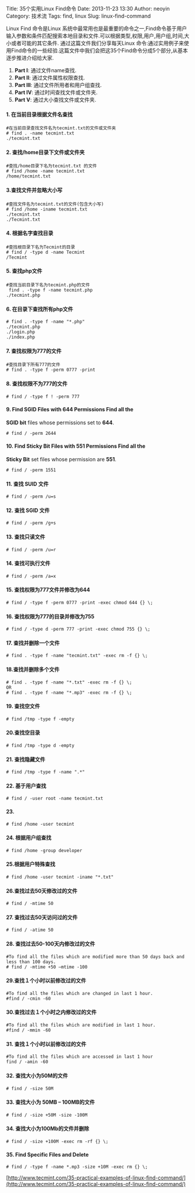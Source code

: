 Title: 35个实用Linux Find命令
Date: 2013-11-23 13:30
Author: neoyin
Category: 技术流
Tags: find, linux
Slug: linux-find-command

Linux Find 命令是Linux
系统中最常用也是最重要的命令之一,Find命令基于用户输入参数和条件匹配搜索本地目录和文件.可以根据类型,权限,用户,用户组,时间,大小或者可能的其它条件.
通过这篇文件我们分享每天Linux
命令:通过实用例子来使用Find命令的一些经验.这篇文件中我们会把这35个Find命令分成5个部分,从基本逐步推进介绍给大家.  
1. **Part I**: 通过文件name查找.  
2. **Part II**: 通过文件属性权限查找.  
3. **Part III**: 通过文件所用者和用户组查找.  
4. **Part IV**: 通过时间查找文件或文件夹.  
5. **Part V**: 通过大小查找文件或文件夹.

#### <!--more-->

#### 1. 在当前目录根据文件名查找

    #在当前目录查找文件名为tecmint.txt的文件或文件夹
    # find . -name tecmint.txt
    ./tecmint.txt

#### 2. 查找/home目录下文件或文件夹

    #查找/home目录下名为tecmint.txt 的文件
    # find /home -name tecmint.txt
    /home/tecmint.txt

#### 3.查找文件并忽略大小写

    #查找文件名为tecmint.txt的文件(包含大小写)
    # find /home -iname tecmint.txt
    ./tecmint.txt
    ./Tecmint.txt

#### 4. 根据名字查找目录

    #查找根目录下名为Tecmint的目录
    # find / -type d -name Tecmint
    /Tecmint

#### 5. 查找php文件

    #查找当前目录下名为tecmint.php的文件
     find . -type f -name tecmint.php
    ./tecmint.php

#### 6. 在目录下查找所有php文件

    # find . -type f -name "*.php"
    ./tecmint.php
    ./login.php
    ./index.php

#### 7. 查找权限为777的文件

    #查找目录下所有777的文件
    # find . -type f -perm 0777 -print

#### 8. 查找权限不为777的文件

    # find / -type f ! -perm 777

#### 9. Find SGID Files with 644 Permissions Find all the

**SGID bit** files whose permissions set to **644**.

    # find / -perm 2644

#### 10. Find Sticky Bit Files with 551 Permissions Find all the

**Sticky Bit** set files whose permission are **551**.

    # find / -perm 1551

#### 11. 查找 SUID 文件

    # find / -perm /u=s

#### 12. 查找 SGID 文件

    # find / -perm /g+s

#### 13. 查找只读文件

    # find / -perm /u=r

#### 14. 查找可执行文件

    # find / -perm /a=x

#### 15. 查找权限为777文件并修改为644

    # find / -type f -perm 0777 -print -exec chmod 644 {} \;

#### 16. 查找权限为777的目录并修改为755

    # find / -type d -perm 777 -print -exec chmod 755 {} \;

#### 17. 查找并删除一个文件

    # find . -type f -name "tecmint.txt" -exec rm -f {} \;

#### 18.查找并删除多个文件

    # find . -type f -name "*.txt" -exec rm -f {} \;
    OR
    # find . -type f -name "*.mp3" -exec rm -f {} \;

#### 19. 查找空文件

    # find /tmp -type f -empty

#### 20.查找空目录

    # find /tmp -type d -empty

#### 21. 查找隐藏文件

    # find /tmp -type f -name ".*" 

#### 22. 基于用户查找

    # find / -user root -name tecmint.txt

#### 23.

    # find /home -user tecmint

#### 24. 根据用户组查找

    # find /home -group developer

#### 25.根据用户特殊查找

    # find /home -user tecmint -iname "*.txt"

#### 26.查找过去50天修改过的文件

    # find / -mtime 50

#### 27. 查找过去50天访问过的文件

    # find / -atime 50

#### 28. 查找过去50-100天内修改过的文件

    #To find all the files which are modified more than 50 days back and less than 100 days.
    # find / -mtime +50 –mtime -100

#### 29.查找１个小时以前修改过的文件

    #To find all the files which are changed in last 1 hour. 
    #find / -cmin -60

#### 30.查找过去１个小时之内修改过的文件

    #To find all the files which are modified in last 1 hour. 
    #find / -mmin -60

#### 31. 查找１个小时以前修改过的文件

    #To find all the files which are accessed in last 1 hour
    find / -amin -60

#### 32. 查找大小为50M的文件

    # find / -size 50M

#### 33. 查找大小为 50MB – 100MB的文件

    # find / -size +50M -size -100M

#### 34. 查找大小为100Mb的文件并删除

    # find / -size +100M -exec rm -rf {} \;

#### 35. Find Specific Files and Delete

    # find / -type f -name *.mp3 -size +10M -exec rm {} \;

[http://www.tecmint.com/35-practical-examples-of-linux-find-command/](http://www.tecmint.com/35-practical-examples-of-linux-find-command/)
